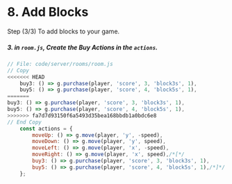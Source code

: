 # 8. Add Blocks

Step (3/3) To add blocks to your game.

##### 3. in `room.js`, Create the Buy Actions in the `actions`.

```javascript
// File: code/server/rooms/room.js
// Copy
<<<<<<< HEAD
	buy3: () => g.purchase(player, 'score', 3, 'block3s', 1),
	buy5: () => g.purchase(player, 'score', 4, 'block5s', 1),
=======
buy3: () => g.purchase(player, 'score', 3, 'block3s', 1),
buy5: () => g.purchase(player, 'score', 4, 'block5s', 1),
>>>>>>> fa7d7d93150f6a5493d35bea168bbdb1a0bdc6e8
// End Copy
	const actions = {
		moveUp: () => g.move(player, 'y', -speed),
		moveDown: () => g.move(player, 'y', speed),
		moveLeft: () => g.move(player, 'x', -speed),
		moveRight: () => g.move(player, 'x', speed),/*[*/
		buy3: () => g.purchase(player, 'score', 3, 'block3s', 1),
		buy5: () => g.purchase(player, 'score', 4, 'block5s', 1),/*]*/
	};
```
